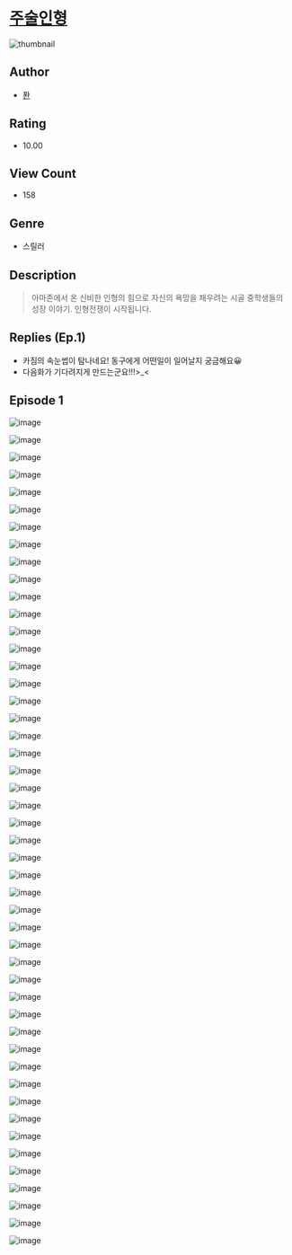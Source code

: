 # [주술인형](https://comic.naver.com/challenge/list?titleId=810971)
![thumbnail](https://image-comic.pstatic.net/user_contents_data/challenge_comic/2023/05/25/upload_3559032695146428773_480x623.jpeg)

## Author
- [퐌](https://comic.naver.com/artistTitle?id=367143)

## Rating
- 10.00

## View Count
- 158

## Genre
- 스릴러

## Description
> 아마존에서 온 신비한 인형의 힘으로 자신의 욕망을 채우려는 시골 중학생들의 성장 이야기. 인형전쟁이 시작됩니다.

## Replies (Ep.1)
- 카짐의 속눈썹이 탐나네요! 동구에게 어떤일이 일어날지 궁금해요😀
- 다음화가 기다려지게 만드는군요!!!>_<

## Episode 1
![image](https://image-comic.pstatic.net/user_contents_data/challenge_comic/2023/05/25/367143/upload_3834315047134716469.jpeg)

![image](https://image-comic.pstatic.net/user_contents_data/challenge_comic/2023/05/25/367143/upload_3906985039097772388.jpeg)

![image](https://image-comic.pstatic.net/user_contents_data/challenge_comic/2023/05/25/367143/upload_3991371679470346852.jpeg)

![image](https://image-comic.pstatic.net/user_contents_data/challenge_comic/2023/05/25/367143/upload_7377240569559605816.jpeg)

![image](https://image-comic.pstatic.net/user_contents_data/challenge_comic/2023/05/25/367143/upload_7003994864218356023.jpeg)

![image](https://image-comic.pstatic.net/user_contents_data/challenge_comic/2023/05/25/367143/upload_3775813314017583412.jpeg)

![image](https://image-comic.pstatic.net/user_contents_data/challenge_comic/2023/05/25/367143/upload_3834082138822894434.jpeg)

![image](https://image-comic.pstatic.net/user_contents_data/challenge_comic/2023/05/25/367143/upload_3474584502832083255.jpeg)

![image](https://image-comic.pstatic.net/user_contents_data/challenge_comic/2023/05/25/367143/upload_4063766596834177074.jpeg)

![image](https://image-comic.pstatic.net/user_contents_data/challenge_comic/2023/05/25/367143/upload_7292512212079424053.jpeg)

![image](https://image-comic.pstatic.net/user_contents_data/challenge_comic/2023/05/25/367143/upload_3978426016777975649.jpeg)

![image](https://image-comic.pstatic.net/user_contents_data/challenge_comic/2023/05/25/367143/upload_3775761646332830004.jpeg)

![image](https://image-comic.pstatic.net/user_contents_data/challenge_comic/2023/05/25/367143/upload_7003151718399882801.jpeg)

![image](https://image-comic.pstatic.net/user_contents_data/challenge_comic/2023/05/25/367143/upload_3906366236601103971.jpeg)

![image](https://image-comic.pstatic.net/user_contents_data/challenge_comic/2023/05/25/367143/upload_7220788869593248562.jpeg)

![image](https://image-comic.pstatic.net/user_contents_data/challenge_comic/2023/05/25/367143/upload_7365134045366727778.jpeg)

![image](https://image-comic.pstatic.net/user_contents_data/challenge_comic/2023/05/25/367143/upload_4122818092788704560.jpeg)

![image](https://image-comic.pstatic.net/user_contents_data/challenge_comic/2023/05/25/367143/upload_3631364076286915895.jpeg)

![image](https://image-comic.pstatic.net/user_contents_data/challenge_comic/2023/05/25/367143/upload_3906138440833644854.jpeg)

![image](https://image-comic.pstatic.net/user_contents_data/challenge_comic/2023/05/25/367143/upload_3834641799636476772.jpeg)

![image](https://image-comic.pstatic.net/user_contents_data/challenge_comic/2023/05/25/367143/upload_3703146599030337590.jpeg)

![image](https://image-comic.pstatic.net/user_contents_data/challenge_comic/2023/05/25/367143/upload_7306308858218164790.jpeg)

![image](https://image-comic.pstatic.net/user_contents_data/challenge_comic/2023/05/25/367143/upload_3846414256945180978.jpeg)

![image](https://image-comic.pstatic.net/user_contents_data/challenge_comic/2023/05/25/367143/upload_3474308546854860087.jpeg)

![image](https://image-comic.pstatic.net/user_contents_data/challenge_comic/2023/05/25/367143/upload_3544672880889771620.jpeg)

![image](https://image-comic.pstatic.net/user_contents_data/challenge_comic/2023/05/25/367143/upload_3544389197407269427.jpeg)

![image](https://image-comic.pstatic.net/user_contents_data/challenge_comic/2023/05/25/367143/upload_3904958634034082406.jpeg)

![image](https://image-comic.pstatic.net/user_contents_data/challenge_comic/2023/05/25/367143/upload_7377802416511660337.jpeg)

![image](https://image-comic.pstatic.net/user_contents_data/challenge_comic/2023/05/25/367143/upload_7147274402015623524.jpeg)

![image](https://image-comic.pstatic.net/user_contents_data/challenge_comic/2023/05/25/367143/upload_7219894971756918327.jpeg)

![image](https://image-comic.pstatic.net/user_contents_data/challenge_comic/2023/05/25/367143/upload_4049922859768296038.jpeg)

![image](https://image-comic.pstatic.net/user_contents_data/challenge_comic/2023/05/25/367143/upload_3617010858962925667.jpeg)

![image](https://image-comic.pstatic.net/user_contents_data/challenge_comic/2023/05/25/367143/upload_7161117252533826660.jpeg)

![image](https://image-comic.pstatic.net/user_contents_data/challenge_comic/2023/05/25/367143/upload_4135206479227019569.jpeg)

![image](https://image-comic.pstatic.net/user_contents_data/challenge_comic/2023/05/25/367143/upload_3906365128516723043.jpeg)

![image](https://image-comic.pstatic.net/user_contents_data/challenge_comic/2023/05/25/367143/upload_3979274844807509305.jpeg)

![image](https://image-comic.pstatic.net/user_contents_data/challenge_comic/2023/05/25/367143/upload_7076903467421557816.jpeg)

![image](https://image-comic.pstatic.net/user_contents_data/challenge_comic/2023/05/25/367143/upload_7220449301677552178.jpeg)

![image](https://image-comic.pstatic.net/user_contents_data/challenge_comic/2023/05/25/367143/upload_3905804197969541425.jpeg)

![image](https://image-comic.pstatic.net/user_contents_data/challenge_comic/2023/05/25/367143/upload_3703191692009431352.jpeg)

![image](https://image-comic.pstatic.net/user_contents_data/challenge_comic/2023/05/25/367143/upload_7149522017790014258.jpeg)

![image](https://image-comic.pstatic.net/user_contents_data/challenge_comic/2023/05/25/367143/upload_7234582428506077488.jpeg)

![image](https://image-comic.pstatic.net/user_contents_data/challenge_comic/2023/05/25/367143/upload_7005686991172153394.jpeg)

![image](https://image-comic.pstatic.net/user_contents_data/challenge_comic/2023/05/25/367143/upload_3833517884024371506.jpeg)

![image](https://image-comic.pstatic.net/user_contents_data/challenge_comic/2023/05/25/367143/upload_3762816181043553842.jpeg)

![image](https://image-comic.pstatic.net/user_contents_data/challenge_comic/2023/05/25/367143/upload_3775812424878613047.jpeg)

![image](https://image-comic.pstatic.net/user_contents_data/challenge_comic/2023/05/25/367143/upload_4049917181821203302.jpeg)

![image](https://image-comic.pstatic.net/user_contents_data/challenge_comic/2023/05/25/367143/upload_3846700143641835321.jpeg)
